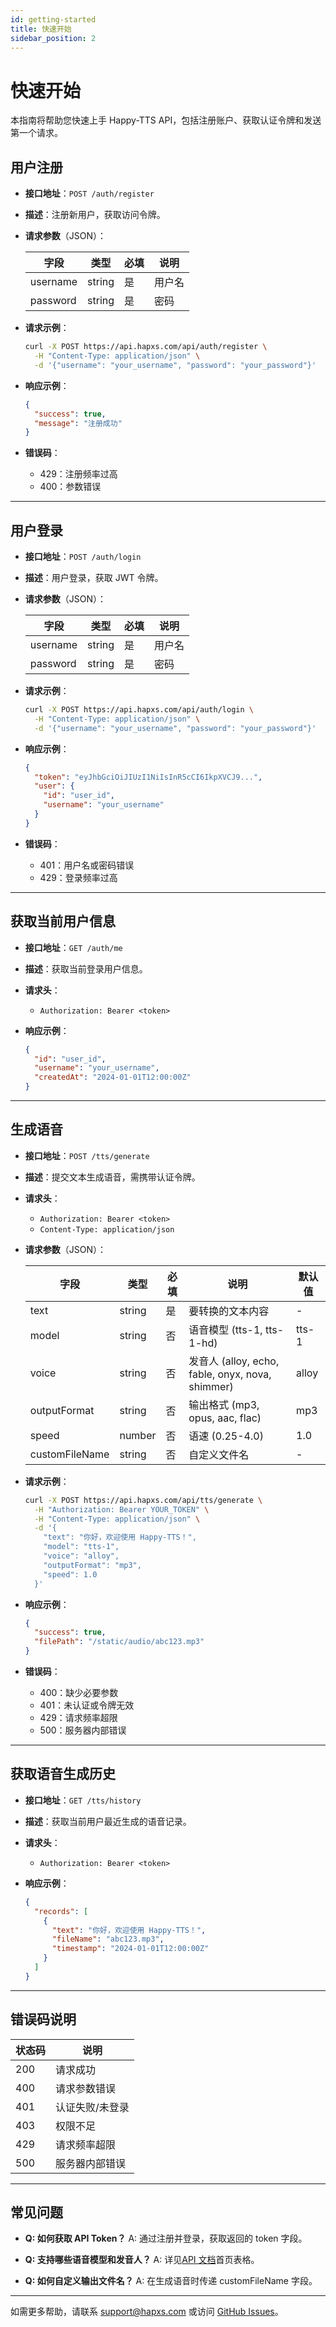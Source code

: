 ```yaml
---
id: getting-started
title: 快速开始
sidebar_position: 2
---
```


# 快速开始

本指南将帮助您快速上手 Happy-TTS API，包括注册账户、获取认证令牌和发送第一个请求。

## 用户注册

- **接口地址**：`POST /auth/register`
- **描述**：注册新用户，获取访问令牌。
- **请求参数**（JSON）：

  | 字段     | 类型   | 必填 | 说明   |
  | -------- | ------ | ---- | ------ |
  | username | string | 是   | 用户名 |
  | password | string | 是   | 密码   |

- **请求示例**：

  ```bash
  curl -X POST https://api.hapxs.com/api/auth/register \
    -H "Content-Type: application/json" \
    -d '{"username": "your_username", "password": "your_password"}'
  ```

- **响应示例**：

  ```json
  {
    "success": true,
    "message": "注册成功"
  }
  ```

- **错误码**：
  - 429：注册频率过高
  - 400：参数错误

---

## 用户登录

- **接口地址**：`POST /auth/login`
- **描述**：用户登录，获取 JWT 令牌。
- **请求参数**（JSON）：

  | 字段     | 类型   | 必填 | 说明   |
  | -------- | ------ | ---- | ------ |
  | username | string | 是   | 用户名 |
  | password | string | 是   | 密码   |

- **请求示例**：

  ```bash
  curl -X POST https://api.hapxs.com/api/auth/login \
    -H "Content-Type: application/json" \
    -d '{"username": "your_username", "password": "your_password"}'
  ```

- **响应示例**：

  ```json
  {
    "token": "eyJhbGciOiJIUzI1NiIsInR5cCI6IkpXVCJ9...",
    "user": {
      "id": "user_id",
      "username": "your_username"
    }
  }
  ```

- **错误码**：
  - 401：用户名或密码错误
  - 429：登录频率过高

---

## 获取当前用户信息

- **接口地址**：`GET /auth/me`
- **描述**：获取当前登录用户信息。
- **请求头**：

  - `Authorization: Bearer <token>`

- **响应示例**：

  ```json
  {
    "id": "user_id",
    "username": "your_username",
    "createdAt": "2024-01-01T12:00:00Z"
  }
  ```

---

## 生成语音

- **接口地址**：`POST /tts/generate`
- **描述**：提交文本生成语音，需携带认证令牌。
- **请求头**：

  - `Authorization: Bearer <token>`
  - `Content-Type: application/json`

- **请求参数**（JSON）：

  | 字段           | 类型   | 必填 | 说明                                             | 默认值 |
  | -------------- | ------ | ---- | ------------------------------------------------ | ------ |
  | text           | string | 是   | 要转换的文本内容                                 | -      |
  | model          | string | 否   | 语音模型 (tts-1, tts-1-hd)                       | tts-1  |
  | voice          | string | 否   | 发音人 (alloy, echo, fable, onyx, nova, shimmer) | alloy  |
  | outputFormat   | string | 否   | 输出格式 (mp3, opus, aac, flac)                  | mp3    |
  | speed          | number | 否   | 语速 (0.25-4.0)                                  | 1.0    |
  | customFileName | string | 否   | 自定义文件名                                     | -      |

- **请求示例**：

  ```bash
  curl -X POST https://api.hapxs.com/api/tts/generate \
    -H "Authorization: Bearer YOUR_TOKEN" \
    -H "Content-Type: application/json" \
    -d '{
      "text": "你好，欢迎使用 Happy-TTS！",
      "model": "tts-1",
      "voice": "alloy",
      "outputFormat": "mp3",
      "speed": 1.0
    }'
  ```

- **响应示例**：

  ```json
  {
    "success": true,
    "filePath": "/static/audio/abc123.mp3"
  }
  ```

- **错误码**：
  - 400：缺少必要参数
  - 401：未认证或令牌无效
  - 429：请求频率超限
  - 500：服务器内部错误

---

## 获取语音生成历史

- **接口地址**：`GET /tts/history`
- **描述**：获取当前用户最近生成的语音记录。
- **请求头**：

  - `Authorization: Bearer <token>`

- **响应示例**：

  ```json
  {
    "records": [
      {
        "text": "你好，欢迎使用 Happy-TTS！",
        "fileName": "abc123.mp3",
        "timestamp": "2024-01-01T12:00:00Z"
      }
    ]
  }
  ```

---

## 错误码说明

| 状态码 | 说明            |
| ------ | --------------- |
| 200    | 请求成功        |
| 400    | 请求参数错误    |
| 401    | 认证失败/未登录 |
| 403    | 权限不足        |
| 429    | 请求频率超限    |
| 500    | 服务器内部错误  |

---

## 常见问题

- **Q: 如何获取 API Token？**
  A: 通过注册并登录，获取返回的 token 字段。

- **Q: 支持哪些语音模型和发音人？**
  A: 详见[API 文档](/docs/intro)首页表格。

- **Q: 如何自定义输出文件名？**
  A: 在生成语音时传递 customFileName 字段。

---

如需更多帮助，请联系 support@hapxs.com 或访问 [GitHub Issues](https://github.com/hapxscom/happy-tts/issues)。
